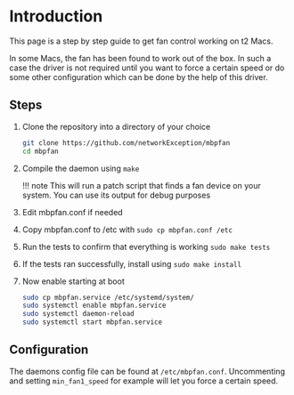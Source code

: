 # Introduction

This page is a step by step guide to get fan control working on t2 Macs.

In some Macs, the fan has been found to work out of the box. In such a case the driver is not required until you want to force a certain speed or do some other configuration which can be done by the help of this driver.

## Steps

1. Clone the repository into a directory of your choice

    ```sh
    git clone https://github.com/networkException/mbpfan
    cd mbpfan
    ```

2. Compile the daemon using `make`

    !!! note
        This will run a patch script that finds a fan device on your system.
        You can use its output for debug purposes

3. Edit mbpfan.conf if needed
4. Copy mbpfan.conf to /etc with `sudo cp mbpfan.conf /etc`
5. Run the tests to confirm that everything is working `sudo make tests`
6. If the tests ran successfully, install using `sudo make install`
7. Now enable starting at boot

    ```sh
    sudo cp mbpfan.service /etc/systemd/system/
    sudo systemctl enable mbpfan.service
    sudo systemctl daemon-reload
    sudo systemctl start mbpfan.service
    ```

## Configuration

The daemons config file can be found at `/etc/mbpfan.conf`. Uncommenting and setting `min_fan1_speed` for example will let you
force a certain speed.
